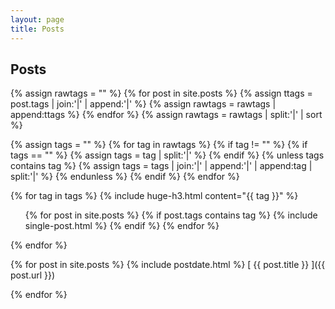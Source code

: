 ```yaml
---
layout: page
title: Posts
---
```


## Posts

{% assign rawtags = "" %}
{% for post in site.posts %}
	{% assign ttags = post.tags | join:'|' | append:'|' %}
	{% assign rawtags = rawtags | append:ttags %}
{% endfor %}
{% assign rawtags = rawtags | split:'|' | sort %}

{% assign tags = "" %}
{% for tag in rawtags %}
	{% if tag != "" %}
		{% if tags == "" %}
			{% assign tags = tag | split:'|' %}
		{% endif %}
		{% unless tags contains tag %}
			{% assign tags = tags | join:'|' | append:'|' | append:tag | split:'|' %}
		{% endunless %}
	{% endif %}
{% endfor %}

{% for tag in tags %}
    {% include huge-h3.html content="{{ tag }}" %} 
	<ul>
	 {% for post in site.posts %}
		 {% if post.tags contains tag %}
		  {% include single-post.html %} 
		 {% endif %}
	 {% endfor %}
	</ul>
{% endfor %}

{% for post in site.posts %} {% include postdate.html %}
[ {{ post.title }} ]({{ post.url }}) 

{% endfor %}